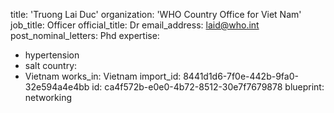 title: 'Truong Lai Duc'
organization: 'WHO Country Office for Viet Nam'
job_title: Officer
official_title: Dr
email_address: laid@who.int
post_nominal_letters: Phd
expertise:
  - hypertension
  - salt
country:
  - Vietnam
works_in: Vietnam
import_id: 8441d1d6-7f0e-442b-9fa0-32e594a4e4bb
id: ca4f572b-e0e0-4b72-8512-30e7f7679878
blueprint: networking
